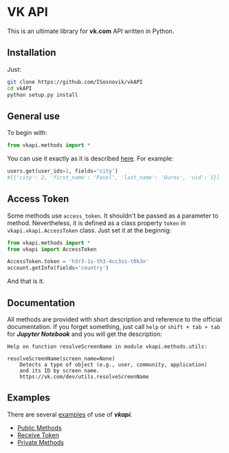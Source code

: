 # VK API

This is an ultimate library for **vk.com** API written in Python.

## Installation
Just: 
```bash
git clone https://github.com/ISosnovik/vkAPI
cd vkAPI
python setup.py install
```

## General use

To begin with:

```python
from vkapi.methods import *
```

You can use it exactly as it is described [here](https://vk.com/dev/methods).
For example:

```python
users.get(user_ids=1, fields='city')
#[{'city': 2, 'first_name': 'Pavel', 'last_name': 'Durov', 'uid': 1}]
```

## Access Token

Some methods use `access_token`. It shouldn't be passed as a parameter to method. Nevertheless, it is defined as a class property `token` in `vkapi.vkapi.AccessToken` class. Just set it at the beginnig:
 
```python
from vkapi.methods import *
from vkapi import AccessToken

AccessToken.token = 'h3r3-1s-th3-4cc3ss-t0k3n'
account.getInfo(fields='country')
```
And that is it.

## Documentation

All methods are provided with short description and reference to the official documentation. If you forget something, just call `help` or `shift + tab + tab` for *__Jupyter Notebook__* and you will get the description:

```profile
Help on function resolveScreenName in module vkapi.methods.utils:

resolveScreenName(screen_name=None)
    Detects a type of object (e.g., user, community, application)
    and its ID by screen name.
    https://vk.com/dev/utils.resolveScreenName
```

## Examples
There are several [examples](https://github.com/ISosnovik/vkAPI/tree/master/examples) of use of *__vkapi__*.

+ [Public Methods](https://github.com/ISosnovik/vkAPI/blob/master/examples/Public%20methods.ipynb)
+ [Receive Token](https://github.com/ISosnovik/vkAPI/blob/master/examples/Receive%20token.ipynb)
+ [Private Methods](https://github.com/ISosnovik/vkAPI/blob/master/examples/Private%methods.ipynb)

